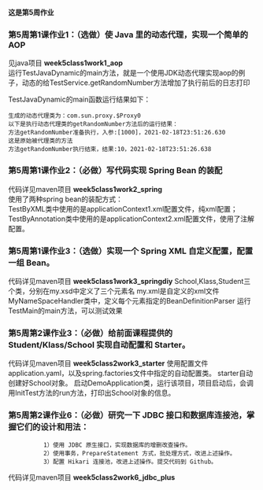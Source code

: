 **这是第5周作业**  

### 第5周第1课作业1：（选做）使 Java 里的动态代理，实现一个简单的 AOP
见java项目 **week5class1work1_aop**  
运行TestJavaDynamic的main方法，就是一个使用JDK动态代理实现aop的例子，动态的给TestService.getRandomNumber方法增加了执行前后的日志打印  

TestJavaDynamic的main函数运行结果如下：  
```
生成的动态代理类为：com.sun.proxy.$Proxy0
以下是执行动态代理类的getRandomNumber方法后的运行结果：
方法getRandomNumber准备执行，入参:[1000]，2021-02-18T23:51:26.630
这是原始被代理类的方法
方法getRandomNumber执行结束，结果:10，2021-02-18T23:51:26.638
```

### 第5周第1课作业2：（必做）写代码实现 Spring Bean 的装配
代码详见maven项目 **week5class1work2_spring**  
使用了两种spring bean的装配方式：  
TestByXML类中使用的是applicationContext1.xml配置文件，纯xml配置；  
TestByAnnotation类中使用的是applicationContext2.xml配置文件，使用了注解配置。  


### 第5周第1课作业3：（选做）实现一个 Spring XML 自定义配置，配置一组 Bean。
代码详见maven项目 **week5class1work3_springdiy**
School,Klass,Student三个类，分别在my.xsd中定义了三个元素名
my.xml是自定义的xml文件
MyNameSpaceHandler类中，定义每个元素指定的BeanDefinitionParser
运行TestMain的main方法，可以测试效果

### 第5周第2课作业3：（必做）给前面课程提供的 Student/Klass/School 实现自动配置和 Starter。
代码详见maven项目 **week5class2work3_starter**
使用配置文件application.yaml，以及spring.factories文件中指定的自动配置类。
starter自动创建好School对象。
启动DemoApplication类，运行该项目，项目启动后，会调用InitTest方法的run方法，打印出School对象的信息。


### 第5周第2课作业6：（必做）研究一下 JDBC 接口和数据库连接池，掌握它们的设计和用法：
              1）使用 JDBC 原生接口，实现数据库的增删改查操作。  
              2）使用事务，PrepareStatement 方式，批处理方式，改进上述操作。  
              3）配置 Hikari 连接池，改进上述操作。提交代码到 Github。  
代码详见maven项目 **week5class2work6_jdbc_plus**